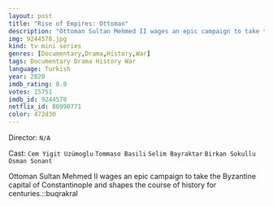 ```yaml
---
layout: post
title: "Rise of Empires: Ottoman"
description: "Ottoman Sultan Mehmed II wages an epic campaign to take the Byzantine capital of Constantinople and shapes the course of history for centuries.::buqrakral.."
img: 9244578.jpg
kind: tv mini series
genres: [Documentary,Drama,History,War]
tags: Documentary Drama History War 
language: Turkish
year: 2020
imdb_rating: 8.0
votes: 15751
imdb_id: 9244578
netflix_id: 80990771
color: 472d30
---
```

Director: `N/A`  

Cast: `Cem Yigit Uzümoglu` `Tommaso Basili` `Selim Bayraktar` `Birkan Sokullu` `Osman Sonant` 

Ottoman Sultan Mehmed II wages an epic campaign to take the Byzantine capital of Constantinople and shapes the course of history for centuries.::buqrakral